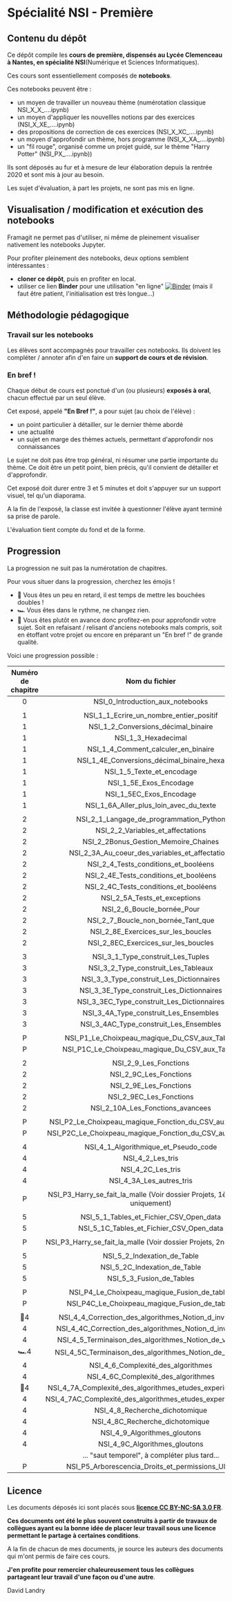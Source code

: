 # Spécialité NSI - Première

## Contenu du dépôt

Ce dépôt compile les __cours de première, dispensés au Lycée Clemenceau à Nantes, en spécialité NSI__(Numérique et Sciences Informatiques).

Ces cours sont essentiellement composés de __notebooks__.

Ces notebooks peuvent être :

- un moyen de travailler un nouveau thème (numérotation classique NSI_X_X_....ipynb)
- un moyen d'appliquer les nouvellles notions par des exercices (NSI_X_XE_....ipynb)
- des propositions de correction de ces exercices (NSI_X_XC_....ipynb)
- un moyen d'approfondir un thème, hors programme (NSI_X_XA_....ipynb)
- un "fil rouge", organisé comme un projet guidé, sur le thème "Harry Potter" (NSI_PX_....ipynb))

Ils sont déposés au fur et à mesure de leur élaboration depuis la rentrée 2020 et sont mis à jour au besoin.

Les sujet d'évaluation, à part les projets, ne sont pas mis en ligne.

## Visualisation / modification et exécution des notebooks

Framagit ne permet pas d'utiliser, ni même de pleinement visualiser nativement les notebooks Jupyter.

Pour profiter pleinement des notebooks, deux options semblent intéressantes :

- __cloner ce dépôt__, puis en profiter en local.
- utiliser ce lien __Binder__ pour une utilisation "en ligne" [![Binder](https://mybinder.org/badge_logo.svg)](https://mybinder.org/v2/git/https%3A%2F%2Fframagit.org%2Fdlandry%2Fnsi/master) (mais il faut être patient, l'initialisation est très longue...)

## Méthodologie pédagogique

### Travail sur les notebooks

Les élèves sont accompagnés pour travailler ces notebooks. Ils doivent les compléter / annoter afin d'en faire un __support de cours et de révision__.

### En bref !

Chaque début de cours est ponctué d'un (ou plusieurs) __exposés à oral__, chacun effectué par un seul élève.

Cet exposé, appelé __"En Bref !"__, a pour sujet (au choix de l'élève) :

- un point particulier à détailler, sur le dernier thème abordé
- une actualité
- un sujet en marge des thèmes actuels, permettant d'approfondir nos connaissances

Le sujet ne doit pas être trop général, ni résumer une partie importante du thème. Ce doit être un petit point, bien précis, qu'il convient de détailler et d'approfondir.

Cet exposé doit durer entre 3 et 5 minutes et doit s'appuyer sur un support visuel, tel qu'un diaporama.

A la fin de l'exposé, la classe est invitée à questionner l'élève ayant terminé sa prise de parole.

L'évaluation tient compte du fond et de la forme.

## Progression

La progression ne suit pas la numérotation de chapitres.

Pour vous situer dans la progression, cherchez les émojis !

- 🚜 Vous êtes un peu en retard, il est temps de mettre les bouchées doubles !
- 🏎 Vous êtes dans le rythme, ne changez rien.
- 🚀 Vous êtes plutôt en avance donc profitez-en pour approfondir votre sujet. Soit en refaisant / relisant d'anciens notebooks mals compris, soit en étoffant votre projet ou encore en préparant un "En bref !" de grande qualité.

Voici une progression possible :

| Numéro de chapitre | Nom du fichier |  
|:----------------:|:------------:|
|0| NSI_0_Introduction_aux_notebooks|
|||
|1|NSI_1_1_Ecrire_un_nombre_entier_positif|
|1|NSI_1_2_Conversions_décimal_binaire|
|1|NSI_1_3_Hexadecimal|
|1|NSI_1_4_Comment_calculer_en_binaire|
|1|NSI_1_4E_Conversions_décimal_binaire_hexa|
|1|NSI_1_5_Texte_et_encodage|
|1|NSI_1_5E_Exos_Encodage|
|1|NSI_1_5EC_Exos_Encodage|
|1|NSI_1_6A_Aller_plus_loin_avec_du_texte|
|||
|2|NSI_2_1_Langage_de_programmation_Python|
|2|NSI_2_2_Variables_et_affectations|
|2|NSI_2_2Bonus_Gestion_Memoire_Chaines|
|2|NSI_2_3A_Au_coeur_des_variables_et_affectations|
|2|NSI_2_4_Tests_conditions_et_booléens|
|2|NSI_2_4E_Tests_conditions_et_booléens|
|2|NSI_2_4C_Tests_conditions_et_booléens|
|2|NSI_2_5A_Tests_et_exceptions|
|2|NSI_2_6_Boucle_bornée_Pour|
|2|NSI_2_7_Boucle_non_bornée_Tant_que|
|2|NSI_2_8E_Exercices_sur_les_boucles|
|2|NSI_2_8EC_Exercices_sur_les_boucles|
|||
|3|NSI_3_1_Type_construit_Les_Tuples|
|3|NSI_3_2_Type_construit_Les_Tableaux|
|3|NSI_3_3_Type_construit_Les_Dictionnaires|
|3|NSI_3_3E_Type_construit_Les_Dictionnaires|
|3|NSI_3_3EC_Type_construit_Les_Dictionnaires|
|3|NSI_3_4A_Type_construit_Les_Ensembles|
|3|NSI_3_4AC_Type_construit_Les_Ensembles|
|||
|P|NSI_P1_Le_Choixpeau_magique_Du_CSV_aux_Tables|
|P|NSI_P1C_Le_Choixpeau_magique_Du_CSV_aux_Tables|
|||
|2|NSI_2_9_Les_Fonctions|
|2|NSI_2_9C_Les_Fonctions|
|2|NSI_2_9E_Les_Fonctions|
|2|NSI_2_9EC_Les_Fonctions|
|2|NSI_2_10A_Les_Fonctions_avancees|
|||
|P|NSI_P2_Le_Choixpeau_magique_Fonction_du_CSV_aux_Tables|
|P|NSI_P2C_Le_Choixpeau_magique_Fonction_du_CSV_aux_Tables|
|||
|4|NSI_4_1_Algorithmique_et_Pseudo_code|
|4|NSI_4_2_Les_tris|
|4|NSI_4_2C_Les_tris|
|4|NSI_4_3A_Les_autres_tris|
|||
|P|NSI_P3_Harry_se_fait_la_malle (Voir dossier Projets, 1ère partie uniquement)|
|||
|5|NSI_5_1_Tables_et_Fichier_CSV_Open_data|
|5|NSI_5_1C_Tables_et_Fichier_CSV_Open_data|
|||
|P|NSI_P3_Harry_se_fait_la_malle (Voir dossier Projets, 2nde partie)|
|||
|5|NSI_5_2_Indexation_de_Table|
|5|NSI_5_2C_Indexation_de_Table|
|5|NSI_5_3_Fusion_de_Tables|
|||
|P|NSI_P4_Le_Choixpeau_magique_Fusion_de_tables|
|P|NSI_P4C_Le_Choixpeau_magique_Fusion_de_tables|
|||
|🚜4|NSI_4_4_Correction_des_algorithmes_Notion_d_invariant|
|4|NSI_4_4C_Correction_des_algorithmes_Notion_d_invariant|
|4|NSI_4_5_Terminaison_des_algorithmes_Notion_de_variant|
|🏎4|NSI_4_5C_Terminaison_des_algorithmes_Notion_de_variant|
|4|NSI_4_6_Complexité_des_algorithmes|
|4|NSI_4_6C_Complexité_des_algorithmes|
|🚀4|NSI_4_7A_Complexité_des_algorithmes_etudes_experimentales|
|4|NSI_4_7AC_Complexité_des_algorithmes_etudes_experimentales|
|4|NSI_4_8_Recherche_dichotomique|
|4|NSI_4_8C_Recherche_dichotomique|
|4|NSI_4_9_Algorithmes_gloutons|
|4|NSI_4_9C_Algorithmes_gloutons|
||... "saut temporel", à compléter plus tard...|
|P|NSI_P5_Arborescencia_Droits_et_permissions_UNIX|

## Licence

Les documents déposés ici sont placés sous __[licence CC BY-NC-SA 3.0 FR](https://creativecommons.org/licenses/by-nc-sa/3.0/fr/)__.

__Ces documents ont été le plus souvent construits à partir de travaux de collègues ayant eu la bonne idée de placer leur travail sous une licence permettant le partage à certaines conditions__.

A la fin de chacun de mes documents, je source les auteurs des documents qui m'ont permis de faire ces cours.

__J'en profite pour remercier chaleureusement tous les collègues partageant leur travail d'une façon ou d'une autre__.

David Landry
